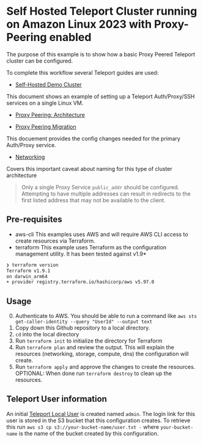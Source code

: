 # Self Hosted Teleport Cluster running on Amazon Linux 2023 with Proxy-Peering enabled 

The purpose of this example is to show how a basic Proxy Peered Teleport cluster can be configured. 

To complete this workflow several Teleport guides are used:

- [Self-Hosted Demo Cluster](https://goteleport.com/docs/admin-guides/deploy-a-cluster/linux-demo/)

This document shows an example of setting up a Teleport Auth/Proxy/SSH services on a single Linux VM.

- [Proxy Peering: Architecture](https://goteleport.com/docs/reference/architecture/proxy-peering/)

- [Proxy Peering Migration](https://goteleport.com/docs/admin-guides/management/operations/proxy-peering/)

This docuement provides the config changes needed for the primary Auth/Proxy service. 

- [Networking](https://goteleport.com/docs/reference/networking/#public-address)

Covers this important caveat about naming for this type of cluster architecture

> Only a single Proxy Service `public_addr` should be configured. Attempting to have multiple addresses can result in redirects to the first listed address that may not be available to the client.

## Pre-requisites 
- aws-cli
This examples uses AWS and will require AWS CLI access to create resources via Terraform. 
- terraform
This example uses Terraform as the configuration management utility. It has been tested against v1.9*
```bash
❯ terraform version
Terraform v1.9.1
on darwin_arm64
+ provider registry.terraform.io/hashicorp/aws v5.97.0
```

## Usage
0. Authenticate to AWS. You should be able to run a command like `aws sts get-caller-identity --query "UserId" --output text`
1. Copy down this Github repository to a local directory.
2. `cd` into the local directory
3. Run `terraform init` to initialize the directory for Terraform
4. Run `terraform plan` and review the output. This will explain the resources (networking, storage, compute, dns) the configuration will create.
5. Run `terraform apply` and approve the changes to create the resources.
OPTIONAL: When done run `terraform destroy` to clean up the resources. 

## Teleport User information
An initial [Teleport Local User](https://goteleport.com/docs/admin-guides/management/admin/users/) is created named `admin`. The login link for this user is stored in the S3 bucket that this configuration creates. To retrieve this run `aws s3 cp s3://your-bucket-name/user.txt -` where `your-bucket-name` is the name of the bucket created by this configuration. 
